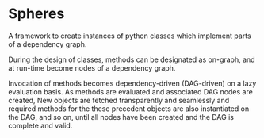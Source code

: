 # Spheres
A framework to create instances of python classes which implement parts of a dependency graph.

During the design of classes, methods can be designated as on-graph, and at run-time become nodes of a dependency graph.  

Invocation of methods becomes dependency-driven (DAG-driven) on a lazy evaluation basis. 
As methods are evaluated and associated DAG nodes are created, 
New objects are fetched transparently and seamlessly and required methods for the these precedent objects are also instantiated on the DAG, and so on, until all nodes have been created and the DAG is complete and valid.
